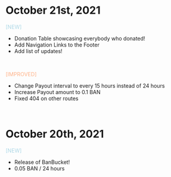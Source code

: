 # October 21st, 2021

<p style="color:#ADD8E6">[NEW]</p>

- Donation Table showcasing everybody who donated!
- Add Navigation Links to the Footer
- Add list of updates!

&nbsp;

<span style="color:#ffb38a">[IMPROVED]</span>
- Change Payout interval to every 15 hours instead of 24 hours
- Increase Payout amount to 0.1 BAN
- Fixed 404 on other routes
  
&nbsp;

# October 20th, 2021

<span style="color:#ADD8E6">[NEW]</span>

- Release of BanBucket!
- 0.05 BAN / 24 hours
